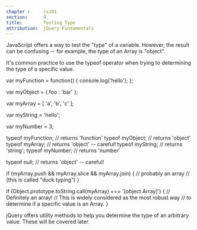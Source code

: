 ```yaml
---
chapter :     js101
section:      9
title:        Testing Type
attribution:  jQuery Fundamentals
---
```


JavaScript offers a way to test the "type" of a variable. However, the result
can be confusing -- for example, the type of an Array is "object".

It's common practice to use the typeof operator when trying to determining the
type of a specific value.

<javascript caption="Testing the type of various variables">
var myFunction = function() {
  console.log('hello');
};

var myObject = {
foo : 'bar'
};

var myArray = [ 'a', 'b', 'c' ];

var myString = 'hello';

var myNumber = 3;

typeof myFunction;   // returns 'function'
typeof myObject;     // returns 'object'
typeof myArray;      // returns 'object' -- careful!
typeof myString;     // returns 'string';
typeof myNumber;     // returns 'number'

typeof null;         // returns 'object' -- careful!

if (myArray.push && myArray.slice && myArray.join) {
  // probably an array
  // (this is called "duck typing")
}

if (Object.prototype.toString.call(myArray) === '[object Array]') {
  // Definitely an array!
  // This is widely considered as the most robust way
  // to determine if a specific value is an Array.
}
</javascript>

jQuery offers utility methods to help you determine the type of an arbitrary
value. These will be covered later.
